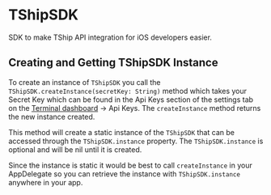 # TShipSDK

SDK to make TShip API integration for iOS developers easier.

## Creating and Getting TShipSDK Instance

To create an instance of `TShipSDK` you call the `TShipSDK.createInstance(secretKey: String)` method which takes your Secret Key which can be found in the Api Keys section of the settings tab on the [Terminal dashboard](https://app.terminal.africa/) -> Api Keys. The `createInstance` method returns the new instance created.

This method will create a static instance of the `TShipSDK` that can be accessed through the `TShipSDK.instance` property. The `TShipSDK.instance` is optional and will be nil until it is created. 

Since the instance is static it would be best to call `createInstance` in your AppDelegate so you can retrieve the instance with `TShipSDK.instance` anywhere in your app.
